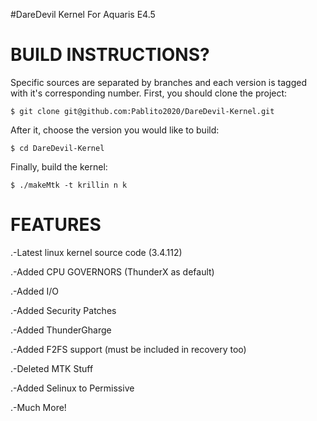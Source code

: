 #DareDevil Kernel For Aquaris E4.5

BUILD INSTRUCTIONS?
===================

Specific sources are separated by branches and each version is tagged with it's corresponding number. First, you should
clone the project:

	$ git clone git@github.com:Pablito2020/DareDevil-Kernel.git

After it, choose the version you would like to build:

	$ cd DareDevil-Kernel

Finally, build the kernel:

	$ ./makeMtk -t krillin n k

FEATURES
===================
.-Latest linux kernel source code (3.4.112)

.-Added CPU GOVERNORS (ThunderX as default)

.-Added I/O

.-Added Security Patches

.-Added ThunderGharge

.-Added F2FS support (must be included in recovery too)

.-Deleted MTK Stuff

.-Added Selinux to Permissive

.-Much More!
